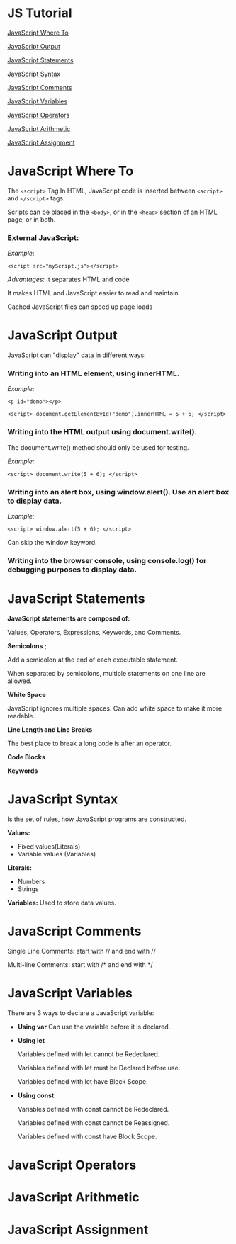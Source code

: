 # JS Tutorial 
[JavaScript Where To](#javascript-where-to)

[JavaScript Output](#javascript-output)

[JavaScript Statements](#javascript-statements)

[JavaScript Syntax](#javascript-syntax)

[JavaScript Comments
](#javascript-comments
)

[JavaScript Variables](#javascript-variables)

[JavaScript Operators
](#javascript-operators
)

[JavaScript Arithmetic
](#javascript-arithmetic
)

[JavaScript Assignment
](#javascript-assignment
)

# JavaScript Where To

The `<script>` Tag
In HTML, JavaScript code is inserted between `<script>` and `</script>` tags.

Scripts can be placed in the `<body>`, or in the `<head>` section of an HTML page, or in both.


### **External JavaScript:**

*Example*:

`<script src="myScript.js"></script>`

*Advantages:*
It separates HTML and code

It makes HTML and JavaScript easier to read and maintain

Cached JavaScript files can speed up page loads

# JavaScript Output 

JavaScript can "display" data in different ways:

### **Writing into an HTML element, using innerHTML.**

*Example:*

`<p id="demo"></p>`

`<script>
document.getElementById("demo").innerHTML = 5 + 6;
</script>
`

### **Writing into the HTML output using document.write().** 

The document.write() method should only be used for testing.



*Example:*

`<script>
document.write(5 + 6);
</script>`

### **Writing into an alert box, using window.alert(). Use an alert box to display data.**

*Example:*

`<script>
window.alert(5 + 6);
</script>
`

Can skip the window keyword.


### **Writing into the browser console, using console.log() for debugging purposes to display data.**

# JavaScript Statements

**JavaScript statements are composed of:**

Values, Operators, Expressions, Keywords, and Comments.

**Semicolons ;**

Add a semicolon at the end of each executable statement.

When separated by semicolons, multiple statements on one line are allowed.

**White Space**

JavaScript ignores multiple spaces. Can add white space to make it more readable.

**Line Length and Line Breaks**

The best place to break a long code is after an operator.

**Code Blocks**

**Keywords**


# JavaScript Syntax
Is the set of rules, how JavaScript programs are constructed.




**Values:**
- Fixed values(Literals)
- Variable values (Variables)

**Literals:**
- Numbers
- Strings
  
**Variables:**
Used to store data values.

# JavaScript Comments
Single Line Comments: 
start with // and end with //

Multi-line Comments: start with /* and end with */

# JavaScript Variables
There are 3 ways to declare a JavaScript variable:

- **Using var**
    Can use the variable before it is declared.
- **Using let**
  
    Variables defined with let cannot be Redeclared.

    Variables defined with let must be Declared before use.

    Variables defined with let have Block Scope.
- **Using const**
  
    Variables defined with const cannot be Redeclared.

    Variables defined with const cannot be Reassigned.

    Variables defined with const have Block Scope.

# JavaScript Operators

# JavaScript Arithmetic

# JavaScript Assignment












